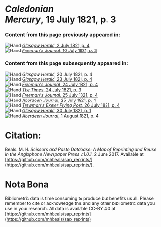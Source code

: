 # *Caledonian Mercury*, 19 July 1821, p. 3  
  
### Content from this page previously appeared in:  
![Hand](http://scissorsandpaste.net/wp-content/uploads/2017/06/smallhandpointer.png) [*Glasgow Herald*, 2 July 1821, p. 4](https://mhbeals.github.io/sap_html/Glasgow-Herald/Glasgow-Herald-2-July-1821-p-4)  
![Hand](http://scissorsandpaste.net/wp-content/uploads/2017/06/smallhandpointer.png) [*Freeman's Journal*, 10 July 1821, p. 3](https://mhbeals.github.io/sap_html/Freeman's-Journal/Freeman's-Journal-10-July-1821-p-3)  
  
### Content from this page subsequently appeared in:  
![Hand](http://scissorsandpaste.net/wp-content/uploads/2017/06/smallhandpointer.png) [*Glasgow Herald*, 20 July 1821, p. 4](https://mhbeals.github.io/sap_html/Glasgow-Herald/Glasgow-Herald-20-July-1821-p-4)  
![Hand](http://scissorsandpaste.net/wp-content/uploads/2017/06/smallhandpointer.png) [*Glasgow Herald*, 23 July 1821, p. 4](https://mhbeals.github.io/sap_html/Glasgow-Herald/Glasgow-Herald-23-July-1821-p-4)  
![Hand](http://scissorsandpaste.net/wp-content/uploads/2017/06/smallhandpointer.png) [*Freeman's Journal*, 24 July 1821, p. 4](https://mhbeals.github.io/sap_html/Freeman's-Journal/Freeman's-Journal-24-July-1821-p-4)  
![Hand](http://scissorsandpaste.net/wp-content/uploads/2017/06/smallhandpointer.png) [*The Times*, 24 July 1821, p. 3](https://mhbeals.github.io/sap_html/The-Times/The-Times-24-July-1821-p-3)  
![Hand](http://scissorsandpaste.net/wp-content/uploads/2017/06/smallhandpointer.png) [*Freeman's Journal*, 25 July 1821, p. 4](https://mhbeals.github.io/sap_html/Freeman's-Journal/Freeman's-Journal-25-July-1821-p-4)  
![Hand](http://scissorsandpaste.net/wp-content/uploads/2017/06/smallhandpointer.png) [*Aberdeen Journal*, 25 July 1821, p. 4](https://mhbeals.github.io/sap_html/Aberdeen-Journal/Aberdeen-Journal-25-July-1821-p-4)  
![Hand](http://scissorsandpaste.net/wp-content/uploads/2017/06/smallhandpointer.png) [*Trewman's Exeter Flying Post*, 26 July 1821, p. 4](https://mhbeals.github.io/sap_html/Trewman's-Exeter-Flying-Post/Trewman's-Exeter-Flying-Post-26-July-1821-p-4)  
![Hand](http://scissorsandpaste.net/wp-content/uploads/2017/06/smallhandpointer.png) [*Glasgow Herald*, 30 July 1821, p. 1](https://mhbeals.github.io/sap_html/Glasgow-Herald/Glasgow-Herald-30-July-1821-p-1)  
![Hand](http://scissorsandpaste.net/wp-content/uploads/2017/06/smallhandpointer.png) [*Aberdeen Journal*, 1 August 1821, p. 4](https://mhbeals.github.io/sap_html/Aberdeen-Journal/Aberdeen-Journal-1-August-1821-p-4)  


# Citation: 

Beals. M. H. *Scissors and Paste Database: A Map of Reprinting and Reuse in the Anglophone Newspaper Press v.1.0.1.* 2 June 2017. Available at [https://github.com/mhbeals/sap_reprints/](https://github.com/mhbeals/sap_reprints/). 

# Nota Bona

Bibliometric data is time consuming to produce but benefits us all. Please remember to cite or acknowledge this and any other bibliometric data you use in your research. All data is available CC-BY 4.0 at [https://github.com/mhbeals/sap_reprints](https://github.com/mhbeals/sap_reprints)